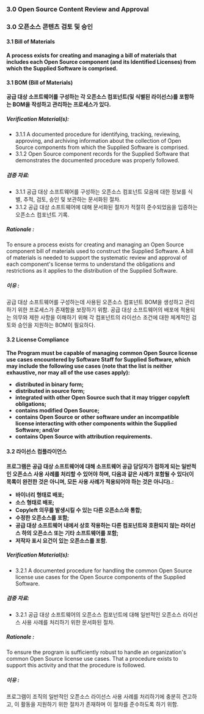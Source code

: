 ### 3.0 Open Source Content Review and Approval

### 3.0 오픈소스 콘텐츠 검토 및 승인

#### 3.1 Bill of Materials

**A process exists for creating and managing a bill of materials that includes each Open Source component (and its Identified Licenses) from which the Supplied Software is comprised.**

#### 3.1 BOM (Bill of Materials)

**공급 대상 소프트웨어를 구성하는 각 오픈소스 컴포넌트(및 식별된 라이선스)를 포함하는 BOM을 작성하고 관리하는 프로세스가 있다.**


##### Verification Material(s):

- 3.1.1 A documented procedure for identifying, tracking, reviewing, approving, and archiving information about the collection of Open Source components from which the Supplied Software is comprised.
- 3.1.2 Open Source component records for the Supplied Software that demonstrates the documented procedure was properly followed.

##### 검증 자료:

- 3.1.1 공급 대상 소프트웨어를 구성하는 오픈소스 컴포넌트 모음에 대한 정보를 식별, 추적, 검토, 승인 및 보관하는 문서화된 절차.
- 3.1.2 공급 대상 소프트웨어에 대해 문서화된 절차가 적절히 준수되었음을 입증하는 오픈소스 컴포넌트 기록.

##### Rationale :

To ensure a process exists for creating and managing an Open Source component bill of materials used to construct the Supplied Software. A bill of materials is needed to support the systematic review and approval of each component&#39;s license terms to understand the obligations and restrictions as it applies to the distribution of the Supplied Software.

##### 이유 :

공급 대상 소프트웨어를 구성하는데 사용된 오픈소스 컴포넌트 BOM을 생성하고 관리하기 위한 프로세스가 존재함을 보장하기 위함. 공급 대상 소프트웨어의 배포에 적용되는 의무와 제한 사항을 이해하기 위해 각 컴포넌트의 라이선스 조건에 대한 체계적인 검토와 승인을 지원하는 BOM이 필요하다.


#### 3.2 License Compliance

**The Program must be capable of managing common Open Source license use cases encountered by Software Staff for Supplied Software, which may include the following use cases (note that the list is neither exhaustive, nor may all of the use cases apply):**

- **distributed in binary form;**
- **distributed in source form;**
- **integrated with other Open Source such that it may trigger copyleft obligations;**
- **contains modified Open Source;**
- **contains Open Source or other software under an incompatible license interacting with other components within the Supplied Software; and/or**
- **contains Open Source with attribution requirements.**

#### 3.2 라이선스 컴플라이언스

**프로그램은 공급 대상 소프트웨어에 대해 소프트웨어 공급 담당자가 접하게 되는 일반적인 오픈소스 사용 사례를 처리할 수 있어야 하며, 다음과 같은 사례가 포함될 수 있다(이 목록이 완전한 것은 아니며, 모든 사용 사례가 적용되어야 하는 것은 아니다).:**

- **바이너리 형태로 배포;**
- **소스 형태로 배포;**
- **Copyleft 의무를 발생시킬 수 있는 다른 오픈소스와 통합;**
- **수정한 오픈소스를 포함;**
- **공급 대상 소프트웨어 내에서 상호 작용하는 다른 컴포넌트와 호환되지 않는 라이선스 하의 오픈소스 또는 기타 소프트웨어를 포함;**
- **저작자 표시 요건이 있는 오픈소스를 포함.**

##### Verification Material(s):

- 3.2.1 A documented procedure for handling the common Open Source license use cases for the Open Source components of the Supplied Software.

##### 검증 자료:

- 3.2.1 공급 대상 소프트웨어의 오픈소스 컴포넌트에 대해 일반적인 오픈소스 라이선스 사용 사례를 처리하기 위한 문서화된 절차.

##### Rationale :

To ensure the program is sufficiently robust to handle an organization&#39;s common Open Source license use cases. That a procedure exists to support this activity and that the procedure is followed.

##### 이유 :

프로그램이 조직의 일반적인 오픈소스 라이선스 사용 사례를 처리하기에 충분히 견고하고, 이 활동을 지원하기 위한 절차가 존재하며 이 절차를 준수하도록 하기 위함.